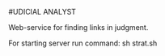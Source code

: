 #UDICIAL ANALYST

Web-service for finding links in judgment.

For starting server run command: sh strat.sh
